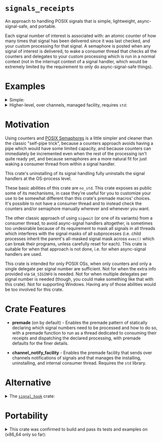 # `signals_receipts`

An approach to handling POSIX signals that is simple, lightweight, async-signal-safe, and
portable.

Each signal number of interest is associated with: an atomic counter of how many times that signal
has been delivered since it was last checked, and your custom processing for that signal.  A
semaphore is posted when any signal of interest is delivered, to wake a consumer thread that
checks all the counters and delegates to your custom processing which is run in a normal context
(not in the interrupt context of a signal handler, which would be extremely limited by the
requirement to only do async-signal-safe things).

# Examples

<details>
<summary>Simple:</summary>

```rust no_run
// This defines the `signals_receipts_premade` module.
signals_receipts::premade! {
    SIGINT => |receipt| println!("Interrupted {} times since last.", receipt.cur_count);
    SIGTERM => |control| control.break_loop();
}

fn main() {
    use crate::signals_receipts_premade::SignalsReceipts;
    use signals_receipts::Premade as _;
    use std::thread::spawn;

    SignalsReceipts::install_all_handlers();
    let consumer = spawn(SignalsReceipts::consume_loop);
    consumer.join();
    println!("Terminated.");
}
```
</details>

<details>
<summary>Higher-level, over channels, managed facility, requires <code>std</code>:</summary>

```rust no_run
// This defines the `channel_notify_facility_premade` module.
signals_receipts::channel_notify_facility! { SIGINT, SIGQUIT, SIGTERM }

fn main() {
    use crate::channel_notify_facility_premade::SignalsChannel;
    use signals_receipts::{channel_notify_facility::{
                               SignalsChannel as _, Receiver},
                           SignalNumber};

    #[derive(Debug)]
    enum MySignalRepr {
        Interrupt,
        Quit
    }
    impl TryFrom<SignalNumber> for MySignalRepr {
        type Error = &'static str;
        fn try_from(value: SignalNumber) -> Result<Self, Self::Error> {
            match value {
                libc::SIGINT  => Ok(Self::Interrupt),
                libc::SIGQUIT => Ok(Self::Quit),
                _ => Err("unrecognized signal")
            }
        }
    }

    // The capacity of the signals-notifications channel.
    let bound = 10;
    // This installs the signal handlers and creates the consumer thread.
    // Delivered signals are converted to `MySignalRepr`.
    let receiver: Receiver<MySignalRepr, _> =
        SignalsChannel::install(Some(bound)).unwrap();

    for sig in receiver.as_ref() {
        match sig {
            MySignalRepr::Interrupt => println!("Interrupted."),
            MySignalRepr::Quit => { println!("Quitted."); break; },
            // If SIGTERM is delivered while having this install, it's not sent
            // on this channel, because converting it to `MySignalRepr` fails.
        }
    }

    // This uninstalls the signal handlers but keeps the consumer thread
    // as dormant in case re-installing is done later.
    SignalsChannel::uninstall(receiver).unwrap();

    // This re-installs the signal handlers and reuses the same consumer thread.
    // Delivered signals are not converted with this choice of type.
    let receiver: Receiver<SignalNumber, _> =
        SignalsChannel::install(None).unwrap();

    // (Just a way to wait until termination signal.)  SIGTERM is now sent on
    // this different channel, because there's no conversion failure.
    receiver.as_ref().iter().any(|sig_num| libc::SIGTERM == sig_num);

    // This uninstalls and terminates the consumer thread.
    // (Re-installing could still be done again.)
    SignalsChannel::finish(receiver).unwrap();
}
```
</details>

# Motivation

Using counters and [POSIX Semaphores](https://crates.io/crates/sem_safe) is a little simpler and
cleaner than the classic "self-pipe trick", because a counters approach avoids having a pipe which
would have some limited capacity, and because counters can immediately be incremented even when
the rest of the processing isn't quite ready yet, and because semaphores are a more natural fit
for just waking a consumer thread from within a signal handler.

This crate's uninstalling of its signal handling fully uninstalls the signal handlers at the
OS-process level.

These basic abilities of this crate are `no_std`.  This crate exposes as public some of its
mechanisms, in case they're useful for you to customize your use to be somewhat different than
this crate's premade macros' choices.  It's possible to not have a consumer thread and to instead
check the counters and/or semaphore manually wherever and whenever you want.

The other classic approach of using `sigwait` (or one of its variants) from a consumer thread, to
avoid async-signal handlers altogether, is sometimes too undesirable because of its requirement to
mask all signals in all threads which interferes with the signal masks of all subprocesses
(i.e. child processes inherit the parent's all-masked signal mask across `exec()` which can break
their programs, unless carefully reset for each).  This crate is suitable for when that approach
is not done, i.e. for when async-signal handlers are used.

This crate is intended for only POSIX OSs, when only counters and only a single delegate per
signal number are sufficient.  Not for when the extra info provided via `SA_SIGINFO` is needed.
Not for when multiple delegates per signal number is needed (though, you could make something like
that with this crate).  Not for supporting Windows.  Having any of those abilities would be too
involved for this crate.

# Crate Features

- **premade** (on by default) - Enables the premade pattern of statically declaring which signal
  numbers need to be processed and how to do so, with a premade function to run as a thread
  dedicated to consuming their receipts and dispatching the declared processing, with premade
  defaults for the finer details.

- **channel_notify_facility** - Enables the premade facility that sends over channels
  notifications of signals and that manages the installing, uninstalling, and internal consumer
  thread.  Requires the `std` library.

# Alternative

<details>
<summary>
The <a href="https://crates.io/crates/signal-hook"><code>signal_hook</code></a> crate:
</summary>

It provides an impressive degree of abilities, for being so limited by async-signal-safety.  Its
iterator over incoming signals is simple to initialize and use across threads, and using only that
is sometimes sufficient.  It can provide the extra info of <code>SA_SIGINFO</code>.  A reason to
not use <code>signal_hook</code> is when having its full suite of abilities, but mostly unused,
would definitely be overkill.  If you're not sure it would be overkill, you might want to choose
<code>signal_hook</code> instead.  But other reasons to use <code>signals_receipts</code> are that
it's <code>no_std</code> and that it can fully uninstall the signal handlers, whereas
<code>signal_hook</code> isn't (it requires <code>std</code>) and can't (it can only emulate
uninstalling).
</details>

# Portability

<details>
<summary>
This crate was confirmed to build and pass its tests and examples on (x86_64 only so far):
</summary>

- BSD
  - FreeBSD 14.0
  - NetBSD 9.1
  - OpenBSD 7.5
- Linux
  - Adélie 1.0 (uses musl)
  - Alpine 3.18 (uses musl)
  - Chimera (uses musl)
  - Debian 12
  - NixOS 24.05
  - openSUSE 15.5
  - RHEL (Rocky) 9.4
  - Ubuntu 23.10
- Mac
  - 10.13 High Sierra
  - 12 Monterey
- Solaris
  - OpenIndiana 2024.04

All glibc- or musl-based Linux OSs, and all macOS and Mac OS X versions, should already work.  It
might already work on further POSIX OSs.  If not, adding support for other POSIX OSs should be
easy but might require making tweaks to this crate's conditional compilation.
</details>
